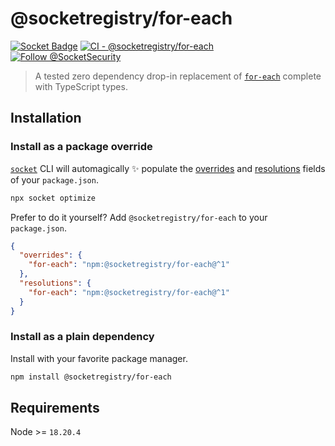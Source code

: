 # @socketregistry/for-each

[![Socket Badge](https://socket.dev/api/badge/npm/package/@socketregistry/for-each)](https://socket.dev/npm/package/@socketregistry/for-each)
[![CI - @socketregistry/for-each](https://github.com/SocketDev/socket-registry-js/actions/workflows/test.yml/badge.svg)](https://github.com/SocketDev/socket-registry-js/actions/workflows/test.yml)
[![Follow @SocketSecurity](https://img.shields.io/twitter/follow/SocketSecurity?style=social)](https://twitter.com/SocketSecurity)

> A tested zero dependency drop-in replacement of
> [`for-each`](https://socket.dev/npm/package/for-each) complete with TypeScript
> types.

## Installation

### Install as a package override

[`socket`](https://socket.dev/npm/package/socket) CLI will automagically
:sparkles: populate the
[overrides](https://docs.npmjs.com/cli/v9/configuring-npm/package-json#overrides)
and [resolutions](https://yarnpkg.com/configuration/manifest#resolutions) fields
of your `package.json`.

```sh
npx socket optimize
```

Prefer to do it yourself? Add `@socketregistry/for-each` to your `package.json`.

```json
{
  "overrides": {
    "for-each": "npm:@socketregistry/for-each@^1"
  },
  "resolutions": {
    "for-each": "npm:@socketregistry/for-each@^1"
  }
}
```

### Install as a plain dependency

Install with your favorite package manager.

```sh
npm install @socketregistry/for-each
```

## Requirements

Node >= `18.20.4`
